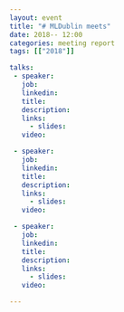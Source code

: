 ```yaml
---
layout: event
title: "# MLDublin meets"
date: 2018-- 12:00
categories: meeting report
tags: [["2018"]]

talks:
 - speaker:
   job:
   linkedin:
   title:
   description:
   links:
     - slides:
   video:

 - speaker:
   job:
   linkedin:
   title:
   description:
   links:
     - slides:
   video:

 - speaker:
   job:
   linkedin:
   title:
   description:
   links:
     - slides:
   video:

---
```

